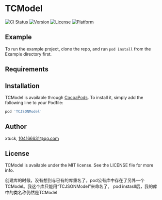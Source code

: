 # TCModel

[![CI Status](https://img.shields.io/travis/xtuck/TCModel.svg?style=flat)](https://travis-ci.org/xtuck/TCModel)
[![Version](https://img.shields.io/cocoapods/v/TCModel.svg?style=flat)](https://cocoapods.org/pods/TCModel)
[![License](https://img.shields.io/cocoapods/l/TCModel.svg?style=flat)](https://cocoapods.org/pods/TCModel)
[![Platform](https://img.shields.io/cocoapods/p/TCModel.svg?style=flat)](https://cocoapods.org/pods/TCModel)

## Example

To run the example project, clone the repo, and run `pod install` from the Example directory first.

## Requirements

## Installation

TCModel is available through [CocoaPods](https://cocoapods.org). To install
it, simply add the following line to your Podfile:

```ruby
pod 'TCJSONModel'
```

## Author

xtuck, 104166631@qq.com

## License

TCModel is available under the MIT license. See the LICENSE file for more info.

创建库的时候，没有想到与已有的库重名了。pod公有库中存在了另外一个TCModel。我这个库只能用“TCJSONModel”来命名了，
pod instasll后，我的库中的类名称仍然是TCModel
